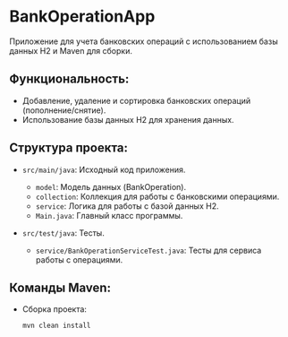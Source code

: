# BankOperationApp

Приложение для учета банковских операций с использованием базы данных H2 и Maven для сборки.

## Функциональность:
- Добавление, удаление и сортировка банковских операций (пополнение/снятие).
- Использование базы данных H2 для хранения данных.

## Структура проекта:
- `src/main/java`: Исходный код приложения.
  - `model`: Модель данных (BankOperation).
  - `collection`: Коллекция для работы с банковскими операциями.
  - `service`: Логика для работы с базой данных H2.
  - `Main.java`: Главный класс программы.

- `src/test/java`: Тесты.
  - `service/BankOperationServiceTest.java`: Тесты для сервиса работы с операциями.

## Команды Maven:
- Сборка проекта:
  ```bash
  mvn clean install

